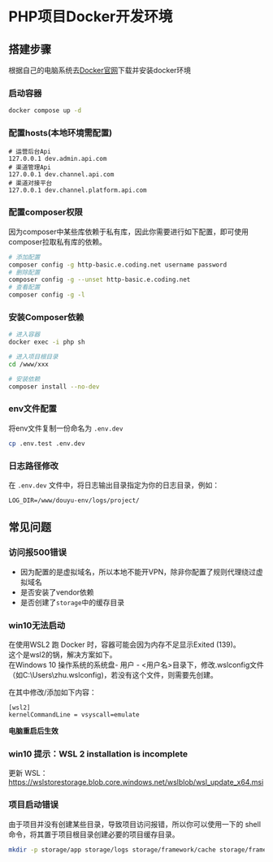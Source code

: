 # PHP项目Docker开发环境

## 搭建步骤
根据自己的电脑系统去[Docker官网](https://www.docker.com)下载并安装docker环境

### 启动容器
```bash
docker compose up -d
```

### 配置hosts(本地环境需配置)
```text
# 运营后台Api
127.0.0.1 dev.admin.api.com
# 渠道管理Api
127.0.0.1 dev.channel.api.com
# 渠道对接平台
127.0.0.1 dev.channel.platform.api.com
```

### 配置composer权限
因为composer中某些库依赖于私有库，因此你需要进行如下配置，即可使用composer拉取私有库的依赖。
```bash
# 添加配置
composer config -g http-basic.e.coding.net username password
# 删除配置
composer config -g --unset http-basic.e.coding.net
# 查看配置
composer config -g -l
```

### 安装Composer依赖
```bash
# 进入容器
docker exec -i php sh

# 进入项目根目录
cd /www/xxx

# 安装依赖
composer install --no-dev
```

### env文件配置
将env文件复制一份命名为 `.env.dev`
```bash
cp .env.test .env.dev
```

### 日志路径修改
在 `.env.dev` 文件中，将日志输出目录指定为你的日志目录，例如：
```text
LOG_DIR=/www/douyu-env/logs/project/
```



## 常见问题

### 访问报500错误
- 因为配置的是虚拟域名，所以本地不能开VPN，除非你配置了规则代理绕过虚拟域名
- 是否安装了vendor依赖
- 是否创建了`storage`中的缓存目录

### win10无法启动
在使用WSL2 跑 Docker 时，容器可能会因为内存不足显示Exited (139)。  
这个是wsl2的锅，解决方案如下。  
在Windows 10 操作系统的系统盘- 用户 - <用户名>目录下，修改.wslconfig文件（如C:\Users\zhu.wslconfig)，若没有这个文件，则需要先创建。

在其中修改/添加如下内容：
```text
[wsl2]
kernelCommandLine = vsyscall=emulate
```
**电脑重启后生效**

### win10 提示：WSL 2 installation is incomplete
更新 WSL：https://wslstorestorage.blob.core.windows.net/wslblob/wsl_update_x64.msi


### 项目启动错误
由于项目并没有创建某些目录，导致项目访问报错，所以你可以使用一下的 shell 命令，将其置于项目根目录创建必要的项目缓存目录。
```bash
mkdir -p storage/app storage/logs storage/framework/cache storage/framework/sessions storage/framework/views storage/framework/testing
```